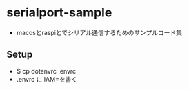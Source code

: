 # serialport-sample
* macosとraspiとでシリアル通信するためのサンプルコード集

## Setup
* $ cp dotenvrc .envrc
* .envrc に IAM=を書く
